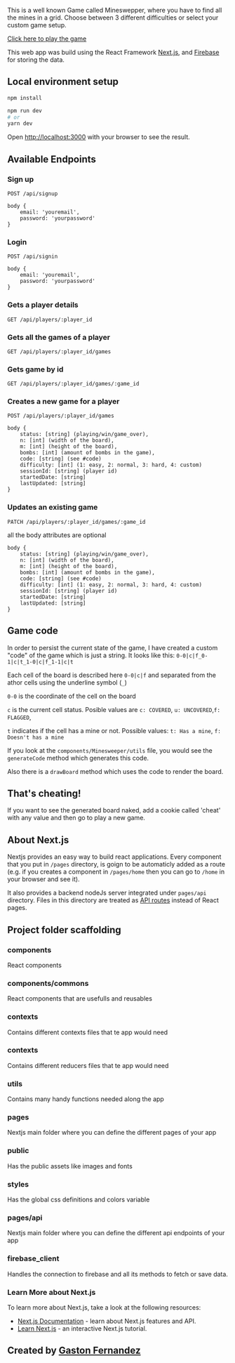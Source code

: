 This is a well known Game called Mineswepper, where you have to find all the mines in a grid. Choose between 3 different difficulties or select your custom game setup.

[Click here to play the game](http://minesweepr-challenge.vercel.app/login)


This web app was build using the React Framework [Next.js](https://nextjs.org/), and [Firebase](https://firebase.google.com/) for storing the data.

## Local environment setup

```bash
npm install

npm run dev
# or
yarn dev
```

Open [http://localhost:3000](http://localhost:3000) with your browser to see the result.

## Available Endpoints
### Sign up
`POST /api/signup`
``` 
body {
    email: 'youremail',
    password: 'yourpassword'
}
```

### Login
`POST /api/signin`
``` 
body {
    email: 'youremail',
    password: 'yourpassword'
}
```

### Gets a player details
`GET /api/players/:player_id`


### Gets all the games of a player
`GET /api/players/:player_id/games`

### Gets game by id
`GET /api/players/:player_id/games/:game_id`

### Creates a new game for a player

`POST /api/players/:player_id/games`
``` 
body {
    status: [string] (playing/win/game_over),
    n: [int] (width of the board),
    m: [int] (height of the board),
    bombs: [int] (amount of bombs in the game),
    code: [string] (see #code)
    difficulty: [int] (1: easy, 2: normal, 3: hard, 4: custom)
    sessionId: [string] (player id)
    startedDate: [string]
    lastUpdated: [string]
}
```

### Updates an existing game

`PATCH /api/players/:player_id/games/:game_id`

all the body attributes are optional
``` 
body {
    status: [string] (playing/win/game_over),
    n: [int] (width of the board),
    m: [int] (height of the board),
    bombs: [int] (amount of bombs in the game),
    code: [string] (see #code)
    difficulty: [int] (1: easy, 2: normal, 3: hard, 4: custom)
    sessionId: [string] (player id)
    startedDate: [string]
    lastUpdated: [string]
}
```

## Game code
In order to persist the current state of the game, I have created a custom "code" of the game which is just a string.
It looks like this: `0-0|c|f_0-1|c|t_1-0|c|f_1-1|c|t`

Each cell of the board is described here `0-0|c|f` and separated from the athor cells using the underline symbol (`_`)

`0-0` is the coordinate of the cell on the board

`c` is the current cell status. Posible values are `c: COVERED`, `u: UNCOVERED`,`f: FLAGGED`,

`t` indicates if the cell has a mine or not. Possible values: `t: Has a mine`, `f: Doesn't has a mine`

If you look at the `components/Minesweeper/utils` file, you would see the `generateCode` method which generates this code.

Also there is a `drawBoard` method which uses the code to render the board.

## That's cheating!
If you want to see the generated board naked, add a cookie called 'cheat' with any value and then go to play a new game.


## About Next.js
Nextjs provides an easy way to build react applications.
Every component that you put in `/pages` directory, is goign to be automaticly added as a route (e.g. if you creates a component in `/pages/home` then you can go to `/home` in your browser and see it).

It also provides a backend nodeJs server integrated under `pages/api` directory. Files in this directory are treated as [API routes](https://nextjs.org/docs/api-routes/introduction) instead of React pages.

## Project folder scaffolding
### components
React components
### components/commons
React components that are usefulls and reusables
### contexts
Contains different contexts files that te app would need
### contexts
Contains different reducers files that te app would need
### utils
Contains many handy functions needed along the app
### pages
Nextjs main folder where you can define the different pages of your app
### public
Has the public assets like images and fonts
### styles
Has the global css definitions and colors variable
### pages/api
Nextjs main folder where you can define the different api endpoints of your app
### firebase_client
Handles the connection to firebase and all its methods to fetch or save data.


### Learn More about Next.js

To learn more about Next.js, take a look at the following resources:

- [Next.js Documentation](https://nextjs.org/docs) - learn about Next.js features and API.
- [Learn Next.js](https://nextjs.org/learn) - an interactive Next.js tutorial.


## Created by [Gaston Fernandez](https://github.com/gafernandez87)